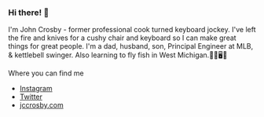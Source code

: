 ### Hi there! :wave: 

I'm John Crosby - former professional cook turned keyboard jockey. I've left the fire and knives for a cushy chair and keyboard so I can make great things for great people. I'm a dad, husband, son, Principal Engineer at MLB, & kettlebell swinger. Also learning to fly fish in West Michigan.🏋️‍♂️🖥🎣

Where you can find me

- [Instagram](https://www.instagram.com/jccrosby)
- [Twitter](https://www.twitter.com/jccrosby)
- [jccrosby.com](https://www.jccrosby.com)
